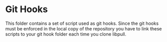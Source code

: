 # Git Hooks

This folder contains a set of script used as git hooks.
Since the git hooks must be enforced in the local copy
of the repository you have to link these scripts to 
your git hook folder each time you clone libpull.

